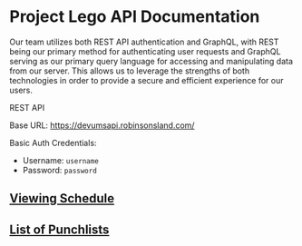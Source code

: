 # Project Lego API Documentation

Our team utilizes both REST API authentication and GraphQL, with REST being our primary method for authenticating user requests and GraphQL serving as our primary query language for accessing and manipulating data from our server. This allows us to leverage the strengths of both technologies in order to provide a secure and efficient experience for our users.

REST API

Base URL: https://devumsapi.robinsonsland.com/

Basic Auth Credentials:

- Username: `username`
- Password: `password`

## [Viewing Schedule](viewing-schedule.md)  
## [List of Punchlists](punchlist-list.md)
